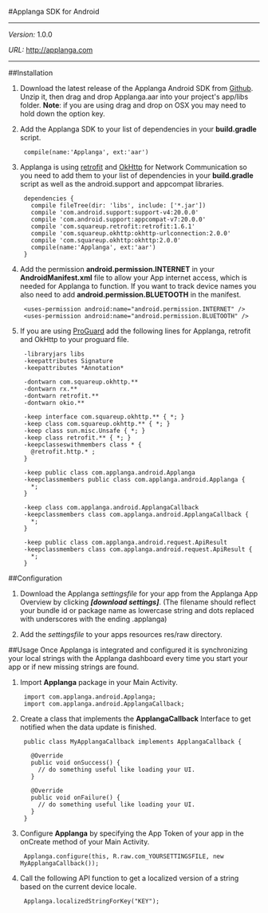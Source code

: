#Applanga SDK for Android
***
*Version:* 1.0.0

*URL:* <http://applanga.com> 
***

##Installation
1. Download the latest release of the Applanga Android SDK from [Github](https://github.com/applanga/sdk-android/releases). Unzip it, then drag and drop Applanga.aar into your project's app/libs folder. **Note**: if you are using drag and drop on OSX you may need to hold down the option key.


2. Add the Applanga SDK to your list of dependencies in your **build.gradle** script.

        compile(name:'Applanga', ext:'aar')

3. Applanga is using [retrofit](http://square.github.io/retrofit/) and [OkHttp](http://square.github.io/okhttp/) for Network Communication so you need to add them to your list of dependencies in your **build.gradle** script as well as the android.support and appcompat libraries.

        dependencies {
          compile fileTree(dir: 'libs', include: ['*.jar'])
          compile 'com.android.support:support-v4:20.0.0'
          compile 'com.android.support:appcompat-v7:20.0.0'
          compile 'com.squareup.retrofit:retrofit:1.6.1'
          compile 'com.squareup.okhttp:okhttp-urlconnection:2.0.0'
          compile 'com.squareup.okhttp:okhttp:2.0.0'
          compile(name:'Applanga', ext:'aar')
        }

4. Add the permission **android.permission.INTERNET** in your **AndroidManifest.xml** file to allow your App internet access, which is needed for Applanga to function. If you want to track device names you also need to add **android.permission.BLUETOOTH** in the manifest.

        <uses-permission android:name="android.permission.INTERNET" />
        <uses-permission android:name="android.permission.BLUETOOTH" />

5. If you are using [ProGuard](http://developer.android.com/tools/help/proguard.html) add the following lines for Applanga, retrofit and OkHttp to your proguard file.

        -libraryjars libs
        -keepattributes Signature
        -keepattributes *Annotation*

        -dontwarn com.squareup.okhttp.**
        -dontwarn rx.**
        -dontwarn retrofit.**
        -dontwarn okio.**

        -keep interface com.squareup.okhttp.** { *; }
        -keep class com.squareup.okhttp.** { *; }
        -keep class sun.misc.Unsafe { *; }
        -keep class retrofit.** { *; }
        -keepclasseswithmembers class * {
          @retrofit.http.* ;
        }
        
        -keep public class com.applanga.android.Applanga
        -keepclassmembers public class com.applanga.android.Applanga {
          *;
        }
        
        -keep class com.applanga.android.ApplangaCallback
        -keepclassmembers class com.applanga.android.ApplangaCallback {
          *;
        }
        
        -keep public class com.applanga.android.request.ApiResult
        -keepclassmembers class com.applanga.android.request.ApiResult {
          *;
        }

##Configuration
1. Download the Applanga *settingsfile* for your app from the Applanga App Overview by clicking ***[download settings]***. (The filename should reflect your bundle id or package name as lowercase string and dots replaced with underscores with the ending .applanga)
 
2. Add the *settingsfile* to your apps resources res/raw directory.


##Usage
Once Applanga is integrated and configured it is synchronizing your local strings with the Applanga dashboard every time you start your app or if new missing strings are found.

1. Import **Applanga** package in your Main Activity.

        import com.applanga.android.Applanga;
        import com.applanga.android.ApplangaCallback;

2. Create a class that implements the **ApplangaCallback** Interface to get notified when the data update is finished.

        public class MyApplangaCallback implements ApplangaCallback {

          @Override
          public void onSuccess() {
            // do something useful like loading your UI.
          }

          @Override
          public void onFailure() {
            // do something useful like loading your UI.
          }
        }

3. Configure **Applanga** by specifying the App Token of your app in the onCreate method of your Main Activity.

        Applanga.configure(this, R.raw.com_YOURSETTINGSFILE, new MyApplangaCallback());

3. Call the following API function to get a localized version of a string based on the current device locale.

        Applanga.localizedStringForKey("KEY");
